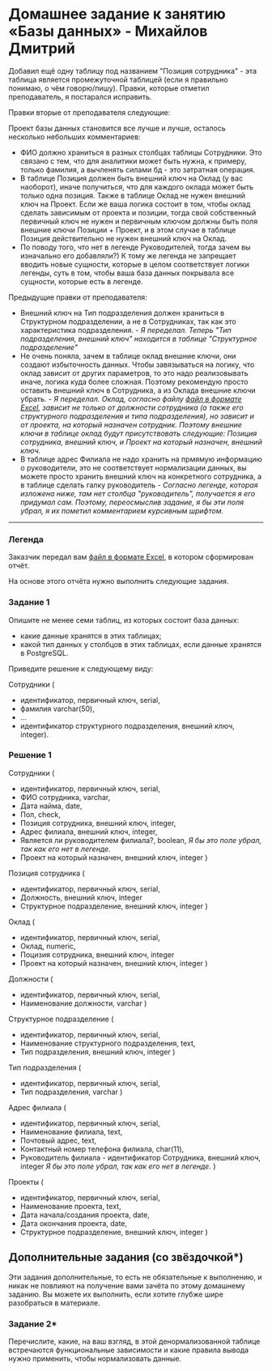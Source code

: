 # Домашнее задание к занятию «Базы данных» - Михайлов Дмитрий

Добавил ещё одну таблицу под названием "Позиция сотрудника" - эта таблица является промежуточной таблицей (если я правильно понимаю, о чём говорю/пишу).
Правки, которые отметил преподаватель, я постарался исправить. 

Правки вторые от преподавателя следующие:

Проект базы данных становится все лучше и лучше, осталось несколько небольших комментариев:
* ФИО должно храниться в разных столбцах таблицы Сотрудники. Это связано с тем, что для аналитики может быть нужна, к примеру, только фамилия, а вычленять силами бд - это затратная операция.
* В таблице Позиция должен быть внешний ключ на Оклад (у вас наоборот), иначе получиться, что для каждого оклада может быть только одна позиция. Также в таблице Оклад не нужен внешний ключ на Проект. Если же ваша логика состоит в том, чтобы оклад сделать зависимым от проекта и позиции, тогда свой собственный первичный ключ не нужен и первичным ключом должны быть поля внешние ключи Позиции + Проект, и в этом случае в таблице Позиция действительно не нужен внешний ключ на Оклад.
* По поводу того, что нет в легенде Руководителей, тогда зачем вы изначально его добавляли?) К тому же легенда не запрещает вводить новые сущности, которые в целом соответствует логики легенды, суть в том, чтобы ваша база данных покрывала все сущности, которые есть в легенде.




Предыдущие правки от преподавателя:

* Внешний ключ на Тип подразделения должен храниться в Структурном подразделении, а не в Сотрудниках, так как это характеристика подразделения. - *Я переделал. Теперь "Тип подразделения, внешний ключ" находится в таблице "Структурное подразделение"*
* Не очень поняла, зачем в таблице оклад внешние ключи, они создают избыточность данных. Чтобы завязываться на логику, что оклад зависит от других параметров, то это надо реализовывать иначе, логика куда более сложная. Поэтому рекомендую просто оставить внешний ключ в Сотрудника, а из Оклада внешние ключи убрать. - *Я переделал. Оклад, согласно файлу [файл в формате Excel](https://github.com/netology-code/sdb-homeworks/blob/main/resources/hw-12-1.xlsx), зависит не только от должности сотрудника (а также его структурного подразделения и типа подразделения), но зависит и от проекта, на который назначен сотрудник. Поэтому внешние ключи в таблице оклад будут присутствовать следующие: Позиция сотрудника, внешний ключ, и Проект на который назначен, внешний ключ.*
* В таблице адрес Филиала не надо хранить на прмямую информацию о руководители, это не соответствует нормализации данных, вы можете просто хранить внешний ключ на конкретного сотрудника, а в таблице сделать галку руководитель - *Согласно легенде, которая изложена ниже, там нет столбца "руководитель", получается я его придумал сам. Поэтому, переосмыслив задание, я бы эти поля убрал, я их пометил комментарием курсивным шрифтом.*

---
### Легенда

Заказчик передал вам [файл в формате Excel](https://github.com/netology-code/sdb-homeworks/blob/main/resources/hw-12-1.xlsx), в котором сформирован отчёт. 

На основе этого отчёта нужно выполнить следующие задания.

### Задание 1

Опишите не менее семи таблиц, из которых состоит база данных:

- какие данные хранятся в этих таблицах;
- какой тип данных у столбцов в этих таблицах, если данные хранятся в PostgreSQL.

Приведите решение к следующему виду:

Сотрудники (

- идентификатор, первичный ключ, serial,
- фамилия varchar(50),
- ...
- идентификатор структурного подразделения, внешний ключ, integer).

### Решение 1

Сотрудники (
- идентификатор, первичный ключ, serial,
- ФИО сотрудника, varchar,
- Дата найма, date,
- Пол, check,
- Позиция сотрудника, внешний ключ, integer,
- Адрес филиала, внешний ключ, integer,
- Является ли руководителем филиала?, boolean, *Я бы это поле убрал, так как его нет в легенде.*
- Проект на который назначен, внешний ключ, integer )

Позиция сотрудника (
- идентификатор, первичный ключ, serial,
- Должность, внешний ключ, integer
- Структурное подразделение, внешний ключ, integer )

Оклад (
- идентификатор, первичный ключ, serial,
- Оклад, numeric,
- Поцизия сотрудника, внешний ключ, integer
- Проект на который назначен, внешний ключ, integer )

Должности (
- идентификатор, первичный ключ, serial,
- Наименование должности, varchar )

Структурное подразделение (
- идентификатор, первичный ключ, serial,
- Наименование структурного подразделения, text,
- Тип подразделения, внешний ключ, integer )

Тип подразделения (
- идентификатор, первичный ключ, serial,
- Тип подразделения, varchar )

Адрес филиала (
- идентификатор, первичный ключ, serial,
- Наименование филиала, text,
- Почтовый адрес, text,
- Контактный номер телефона филиала, char(11),
- Руководитель филиала - идентификатор Сотрудника, внешний ключ, integer *Я бы это поле убрал, так как его нет в легенде.* )

Проекты (
- идентификатор, первичный ключ, serial,
- Наименование проекта, text,
- Дата начала/создания проекта, date, 
- Дата окончания проекта, date,
- Структурное подразделение, внешний ключ, integer )


## Дополнительные задания (со звёздочкой*)
Эти задания дополнительные, то есть не обязательные к выполнению, и никак не повлияют на получение вами зачёта по этому домашнему заданию. Вы можете их выполнить, если хотите глубже шире разобраться в материале.


### Задание 2*

Перечислите, какие, на ваш взгляд, в этой денормализованной таблице встречаются функциональные зависимости и какие правила вывода нужно применить, чтобы нормализовать данные.

